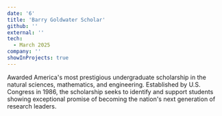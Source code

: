 ```yaml
---
date: '6'
title: 'Barry Goldwater Scholar'
github: ''
external: ''
tech:
  - March 2025
company: ''
showInProjects: true
---
```


Awarded America's most prestigious undergraduate scholarship in the natural sciences, mathematics, and engineering. Established by U.S. Congress in 1986, the scholarship seeks to identify and support students showing exceptional promise of becoming the nation's next generation of research leaders.